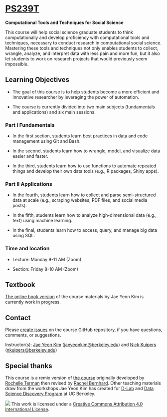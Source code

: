 # [PS239T](https://polisci.berkeley.edu/course/introduction-computational-tools-and-techniques-7)
**Computational Tools and Techniques for Social Science**

This course will help social science graduate students to think computationally and develop proficiency with computational tools and techniques, necessary to conduct research in computational social science. Mastering these tools and techniques not only enables students to collect, wrangle, analyze, and interpret data with less pain and more fun, but it also let students to work on research projects that would previously seem impossible.

## Learning Objectives

- The goal of this course is to help students become a more efficient and innovative researcher by leveraging the power of automation.

- The course is currently divided into two main subjects (fundamentals and applications) and six main sessions. 

### Part I Fundamentals

- In the first section, students learn best practices in data and code management using Git and Bash. 

- In the second, students learn how to wrangle, model, and visualize data easier and faster. 

- In the third, students learn how to use functions to automate repeated things and develop their own data tools (e.g., R packages, Shiny apps). 

### Part II Applications

- In the fourth, students learn how to collect and parse semi-structured data at scale (e.g., scraping websites, PDF files, and social media posts). 

- In the fifth, students learn how to analyze high-dimensional data (e.g., text) using machine learning. 

- In the final, students learn how to access, query, and manage big data using SQL. 

### Time and location 

- Lecture: Monday 9-11 AM (Zoom)

- Section: Friday 8-10 AM (Zoom)

## Textbook 

[The online book version](https://jaeyk.github.io/PS239T/) of the course materials by Jae Yeon Kim is currently work in progress. 

## Contact

Please [create issues](https://github.com/PS239T/spring_2021/issues) on the course GitHub repository, if you have questions, comments, or suggestions.

Instructor(s): [Jae Yeon Kim](https://jaeyk.github.io/) (jaeyeonkim@berkeley.edu) and [Nick Kuipers](https://nicholaskuipers.com/) (nkuipers@berkeley.edu)

## Special thanks 

This course is a remix version of [the course](https://github.com/rochelleterman/PS239T) originally developed by [Rochelle Terman](http://rochelleterman.com/) then revised by [Rachel Bernhard](http://rachelbernhard.com/). Other teaching materials draw from the workshops Jae Yeon Kim has created for [D-Lab](https://dlab.berkeley.edu/) and [Data Science Discovery Program](https://data.berkeley.edu/research/discovery-program-home) at UC Berkeley.

![](https://i.creativecommons.org/l/by/4.0/88x31.png) This work is licensed under a [Creative Commons Attribution 4.0 International License](https://creativecommons.org/licenses/by/4.0/).
